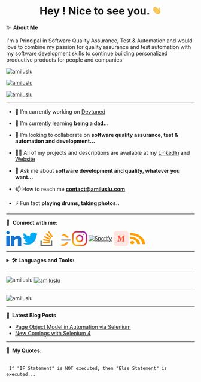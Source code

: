 <h1 align="center">Hey ! Nice to see you.  <img  src="https://raw.githubusercontent.com/amiluslu/amiluslu/main/icons/hi.gif" width="5%"></h1>


<summary><b>✨&nbsp;&nbsp;About&nbsp;Me</b></summary>
<br/>
I'm a Principal in Software Quality Assurance, Test & Automation and would love to combine my passion for quality assurance and test automation with my software development skills to continue building personalized productive products for people and companies.


<p align="left"> <img src="https://komarev.com/ghpvc/?username=amiluslu&label=Profile%20views&color=0e75b6&style=flat" alt="amiluslu" /> </p>

<p align="left"> <a href="https://github.com/ryo-ma/github-profile-trophy"><img src="https://github-profile-trophy.vercel.app/?username=amiluslu" alt="amiluslu" /></a> </p>

<p align="left"> <a href="https://twitter.com/amiluslu" target="blank"><img src="https://img.shields.io/twitter/follow/amiluslu?logo=twitter&style=for-the-badge" alt="amiluslu" /></a> </p>

---

- 🔭 I’m currently working on [Devtuned](https://www.devtuned.com)

- 🌱 I’m currently learning **being a dad...**

- 👯 I’m looking to collaborate on **software quality assurance, test & automation and development...**

- 👨‍💻 All of my projects and descriptions are available at my [LinkedIn](https://www.linkedin.com/in/amil-uslu/) and [Website](https://www.amiluslu.com)

- 💬 Ask me about **software development and quality, whatever you want...**

- 📫 How to reach me **contact@amiluslu.com**

- ⚡ Fun fact **playing drums, taking photos..**

---

🔗 &nbsp;**Connect with me:**
<p align="left">
<a href="https://linkedin.com/in/amil-uslu" target="blank"><img align="center" src="https://raw.githubusercontent.com/amiluslu/amiluslu/main/icons/linkedin.svg" alt="amiluslu" height="40" width="40" /></a>
<a href="https://twitter.com/amiluslu" target="blank"><img align="center" src="https://raw.githubusercontent.com/amiluslu/amiluslu/main/icons/twitter.svg" alt="amiluslu" height="40" width="40" /></a>
<a href="https://stackoverflow.com/users/17500533" target="blank"><img align="center" src="https://raw.githubusercontent.com/amiluslu/amiluslu/main/icons/stackoverflow.svg" alt="17500533" height="40" width="40" /></a>
<a href="https://leetcode.com/amiluslu/" target="blank"><img align="center" src="https://raw.githubusercontent.com/amiluslu/amiluslu/main/icons/leetcode.svg" alt="LeetCode" height="40" width="40" /></a>
<a href="https://instagram.com/dreamthesilence" target="blank"><img align="center" src="https://raw.githubusercontent.com/amiluslu/amiluslu/main/icons/instagram.svg" alt="dreamthesilence" height="40" width="40" /></a>
<a href="https://open.spotify.com/user/amiluslu?si=21270d3f006b42a3" target="blank"><img align="center" src="https://cdn.icon-icons.com/icons2/195/PNG/256/Spotify_23464.png" alt="Spotify" height="40" width="40" /></a>
<a href="https://medium.com/@amiluslu" target="blank"><img align="center" src="https://raw.githubusercontent.com/amiluslu/amiluslu/main/icons/medium.svg" alt="@amiluslu" height="40" width="40" /></a>
<a href="https://www.swtestacademy.com/author/amil-uslu/" target="blank"><img align="center" src="https://raw.githubusercontent.com/amiluslu/amiluslu/main/icons/rss.svg" alt="SW Test Academy" height="30" width="40" /></a>

</p>

---

<details>
<summary><b>🛠️  Languages and Tools: </b></summary>
<br/>
<p align="left">
<a href="https://www.selenium.dev" target="_blank" rel="noreferrer"> <img src="https://raw.githubusercontent.com/amiluslu/amiluslu/main/icons/selenium.svg" alt="Selenium" width="40" height="40"/> </a>
<a href="https://testng.org/doc/" target="_blank" rel="noreferrer"> <img src="https://raw.githubusercontent.com/amiluslu/amiluslu/main/icons/testng.png" alt="TestNG" width="50" height="30"/> </a>
<a href="https://bitbucket.org" target="_blank" rel="noreferrer"> <img src="https://raw.githubusercontent.com/amiluslu/amiluslu/main/icons/bitbucket.png" alt="Bitbucket" width="30px" height="30px"/> </a>
<a href="https://github.com/amiluslu" target="_blank" rel="noreferrer"> <img src="https://raw.githubusercontent.com/amiluslu/amiluslu/main/icons/github.png" alt="Github" width="30px" height="30px"/> </a>
<a href="https://appium.io" target="_blank" rel="noreferrer"> <img src="https://raw.githubusercontent.com/amiluslu/amiluslu/main/icons/appium.jpeg" alt="Appium" width="30px" height="30px"/> </a>
<a href="https://maven.apache.org" target="_blank" rel="noreferrer"> <img src="https://raw.githubusercontent.com/amiluslu/amiluslu/main/icons/maven.png" alt="Maven" width="30px" height="30px"/> </a>
<a href="https://www.atlassian.com/software/jira" target="_blank" rel="noreferrer"> <img src="https://raw.githubusercontent.com/amiluslu/amiluslu/main/icons/jira.png" alt="Jira" width="30px" height="30px"/> </a>
<a href="https://www.gurock.com/testrail/" target="_blank" rel="noreferrer"> <img src="https://raw.githubusercontent.com/amiluslu/amiluslu/main/icons/testrail.jpeg" alt="TestRail" width="30px" height="30px"/> </a>
<a href="https://cucumber.io" target="_blank" rel="noreferrer"> <img src="https://raw.githubusercontent.com/amiluslu/amiluslu/main/icons/cucumber.png" alt="Cucumber" width="30px" height="30px"/> </a>
<a href="https://rest-assured.io" target="_blank" rel="noreferrer"> <img src="https://raw.githubusercontent.com/amiluslu/amiluslu/main/icons/restassured.png" alt="RestAssured" width="30px" height="30px"/> </a>
<a href="https://junit.org/junit5/" target="_blank" rel="noreferrer"> <img src="https://raw.githubusercontent.com/amiluslu/amiluslu/main/icons/junit.png" alt="JUnit" width="50px" height="30px"/> </a>
<a href="https://codecept.io" target="_blank" rel="noreferrer"> <img src="https://raw.githubusercontent.com/amiluslu/amiluslu/main/icons/codecept.svg" alt="CodeceptJS" width="30px" height="30px"/> </a>
<a href="https://www.redhat.com/en/technologies/cloud-computing/openshift" target="_blank" rel="noreferrer"> <img src="https://raw.githubusercontent.com/amiluslu/amiluslu/main/icons/openshift.png" alt="Openshift" width="30px" height="30px"/> </a>
<a href="https://medium.com/xcuitest" target="_blank" rel="noreferrer"> <img src="https://raw.githubusercontent.com/amiluslu/amiluslu/main/icons/xcuitest.png" alt="android" width="30px" height="30px"/> </a>
<a href="https://jmeter.apache.org" target="_blank" rel="noreferrer"> <img src="https://raw.githubusercontent.com/amiluslu/amiluslu/main/icons/jmeter.svg" alt="android" width="30px" height="30px"/> </a>
<a href="https://www.neotys.com" target="_blank" rel="noreferrer"> <img src="https://raw.githubusercontent.com/amiluslu/amiluslu/main/icons/neoload.png" alt="android" width="30px" height="30px"/> </a>
<a href="https://www.geeksforgeeks.org/software-engineering-software-quality-assurance/" target="_blank" rel="noreferrer"> <img src="https://raw.githubusercontent.com/amiluslu/amiluslu/main/icons/qa.jpg" alt="android" width="30px" height="30px"/> </a>
<a href="https://developer.android.com" target="_blank" rel="noreferrer"> <img src="https://raw.githubusercontent.com/amiluslu/amiluslu/main/icons/android.svg" alt="android" width="40" height="40"/> </a> 
<a href="https://angular.io" target="_blank" rel="noreferrer"> <img src="https://raw.githubusercontent.com/amiluslu/amiluslu/main/icons/angular.svg" alt="angular" width="40" height="40"/> </a> 
<a href="https://www.gnu.org/software/bash/" target="_blank" rel="noreferrer"> <img src="https://raw.githubusercontent.com/amiluslu/amiluslu/main/icons/bash.svg" alt="bash" width="40" height="40"/> </a> 
<a href="https://getbootstrap.com" target="_blank" rel="noreferrer"> <img src="https://raw.githubusercontent.com/amiluslu/amiluslu/main/icons/bootstrap.svg" alt="bootstrap" width="40" height="40"/> </a> 
<a href="https://www.cprogramming.com/" target="_blank" rel="noreferrer"> <img src="https://raw.githubusercontent.com/amiluslu/amiluslu/main/icons/c.svg" alt="c" width="40" height="40"/> </a> 
<a href="https://cassandra.apache.org/" target="_blank" rel="noreferrer"> <img src="https://raw.githubusercontent.com/amiluslu/amiluslu/main/icons/cassandra.svg" alt="cassandra" width="40" height="40"/> </a> 
<a href="https://couchdb.apache.org/" target="_blank" rel="noreferrer"> <img src="https://raw.githubusercontent.com/amiluslu/amiluslu/main/icons/couchdb.svg" alt="couchdb" width="40" height="40"/> </a> 
<a href="https://www.cplusplus.com" target="_blank" rel="noreferrer"> <img src="https://raw.githubusercontent.com/amiluslu/amiluslu/main/icons/cpp.svg" alt="cplusplus" width="40" height="40"/> </a> 
<a href="https://www.w3schools.com/cs/" target="_blank" rel="noreferrer"> <img src="https://raw.githubusercontent.com/amiluslu/amiluslu/main/icons/csharp.svg" alt="csharp" width="40" height="40"/> </a> 
<a href="https://css-tricks.com" target="_blank" rel="noreferrer"> <img src="https://raw.githubusercontent.com/amiluslu/amiluslu/main/icons/css.svg" alt="css3" width="40" height="40"/> </a> 
<a href="https://www.cypress.io" target="_blank" rel="noreferrer"> <img src="https://raw.githubusercontent.com/amiluslu/amiluslu/main/icons/cypress.svg" alt="cypress" width="40" height="40"/> </a> 
<a href="https://www.docker.com/" target="_blank" rel="noreferrer"> <img src="https://raw.githubusercontent.com/amiluslu/amiluslu/main/icons/docker.svg" alt="docker" width="40" height="40"/> </a> 
<a href="https://dotnet.microsoft.com/" target="_blank" rel="noreferrer"> <img src="https://raw.githubusercontent.com/amiluslu/amiluslu/main/icons/dotnet.svg" alt="dotnet" width="40" height="40"/> </a> 
<a href="https://www.elastic.co" target="_blank" rel="noreferrer"> <img src="https://raw.githubusercontent.com/amiluslu/amiluslu/main/icons/elasticsearch.svg" alt="elasticsearch" width="40" height="40"/> </a> 
<a href="https://expressjs.com" target="_blank" rel="noreferrer"> <img src="https://raw.githubusercontent.com/amiluslu/amiluslu/main/icons/express.svg" alt="express" width="40" height="40"/> </a> 
<a href="https://firebase.google.com/" target="_blank" rel="noreferrer"> <img src="https://raw.githubusercontent.com/amiluslu/amiluslu/main/icons/firebase.svg" alt="firebase" width="40" height="40"/> </a> 
<a href="https://git-scm.com/" target="_blank" rel="noreferrer"> <img src="https://raw.githubusercontent.com/amiluslu/amiluslu/main/icons/git.svg" alt="git" width="40" height="40"/> </a> 
<a href="https://grafana.com" target="_blank" rel="noreferrer"> <img src="https://raw.githubusercontent.com/amiluslu/amiluslu/main/icons/grafana.svg" alt="grafana" width="40" height="40"/> </a> 
<a href="https://graphql.org" target="_blank" rel="noreferrer"> <img src="https://raw.githubusercontent.com/amiluslu/amiluslu/main/icons/graphql.svg" alt="graphql" width="40" height="40"/> </a> 
<a href="https://heroku.com" target="_blank" rel="noreferrer"> <img src="https://raw.githubusercontent.com/amiluslu/amiluslu/main/icons/heroku.svg" alt="heroku" width="40" height="40"/> </a> 
<a href="https://www.w3.org/html/" target="_blank" rel="noreferrer"> <img src="https://raw.githubusercontent.com/amiluslu/amiluslu/main/icons/html.svg" alt="html5" width="40" height="40"/> </a> 
<a href="https://gohugo.io/" target="_blank" rel="noreferrer"> <img src="https://raw.githubusercontent.com/amiluslu/amiluslu/main/icons/hugo.svg" alt="hugo" width="40" height="40"/> </a> 
<a href="https://www.java.com" target="_blank" rel="noreferrer"> <img src="https://raw.githubusercontent.com/amiluslu/amiluslu/main/icons/java.svg" alt="java" width="40" height="40"/> </a> 
<a href="https://www.javascript.com" target="_blank" rel="noreferrer"> <img src="https://raw.githubusercontent.com/amiluslu/amiluslu/main/icons/javascript.svg" alt="javascript" width="40" height="40"/> </a> 
<a href="https://www.jenkins.io" target="_blank" rel="noreferrer"> <img src="https://raw.githubusercontent.com/amiluslu/amiluslu/main/icons/jenkins.svg" alt="jenkins" width="40" height="40"/> </a> 
<a href="https://jestjs.io" target="_blank" rel="noreferrer"> <img src="https://raw.githubusercontent.com/amiluslu/amiluslu/main/icons/jest.svg" alt="jest" width="40" height="40"/> </a> 
<a href="https://www.elastic.co/kibana" target="_blank" rel="noreferrer"> <img src="https://raw.githubusercontent.com/amiluslu/amiluslu/main/icons/kibana.svg" alt="kibana" width="40" height="40"/> </a> 
<a href="https://kubernetes.io" target="_blank" rel="noreferrer"> <img src="https://raw.githubusercontent.com/amiluslu/amiluslu/main/icons/kubernetes.svg" alt="kubernetes" width="40" height="40"/> </a> 
<a href="https://www.linux.org/" target="_blank" rel="noreferrer"> <img src="https://raw.githubusercontent.com/amiluslu/amiluslu/main/icons/linux.svg" alt="linux" width="40" height="40"/> </a>  
<a href="https://www.mongodb.com/" target="_blank" rel="noreferrer"> <img src="https://raw.githubusercontent.com/amiluslu/amiluslu/main/icons/mongodb.svg" alt="mongodb" width="40" height="40"/> </a> 
<a href="https://www.microsoft.com/en-us/sql-server" target="_blank" rel="noreferrer"> <img src="https://raw.githubusercontent.com/amiluslu/amiluslu/main/icons/mssql.svg" alt="mssql" width="40" height="40"/> </a> 
<a href="https://www.mysql.com/" target="_blank" rel="noreferrer"> <img src="https://raw.githubusercontent.com/amiluslu/amiluslu/main/icons/mysql.svg" alt="mysql" width="40" height="40"/> </a> 
<a href="https://www.nginx.com" target="_blank" rel="noreferrer"> <img src="https://raw.githubusercontent.com/amiluslu/amiluslu/main/icons/nginx.svg" alt="nginx" width="40" height="40"/> </a> 
<a href="https://nodejs.org" target="_blank" rel="noreferrer"> <img src="https://raw.githubusercontent.com/amiluslu/amiluslu/main/icons/nodejs.svg" alt="nodejs" width="40" height="40"/> </a> 
<a href="https://developer.apple.com/library/archive/documentation/Cocoa/Conceptual/ProgrammingWithObjectiveC/Introduction/Introduction.html" target="_blank" rel="noreferrer"> <img src="https://raw.githubusercontent.com/amiluslu/amiluslu/main/icons/objectivec.svg" alt="objectivec" width="40" height="40"/> </a> 
<a href="https://opencv.org/" target="_blank" rel="noreferrer"> <img src="https://raw.githubusercontent.com/amiluslu/amiluslu/main/icons/opencv.svg" alt="opencv" width="40" height="40"/> </a> 
<a href="https://www.oracle.com/" target="_blank" rel="noreferrer"> <img src="https://raw.githubusercontent.com/amiluslu/amiluslu/main/icons/oracle.svg" alt="oracle" width="40" height="40"/> </a> 
<a href="https://www.postgresql.org" target="_blank" rel="noreferrer"> <img src="https://raw.githubusercontent.com/amiluslu/amiluslu/main/icons/postgresql.svg" alt="postgresql" width="40" height="40"/> </a> 
<a href="https://postman.com" target="_blank" rel="noreferrer"> <img src="https://raw.githubusercontent.com/amiluslu/amiluslu/main/icons/postman.svg" alt="postman" width="40" height="40"/> </a>
<a href="https://www.rabbitmq.com" target="_blank" rel="noreferrer"> <img src="https://raw.githubusercontent.com/amiluslu/amiluslu/main/icons/rabbitmq.svg" alt="rabbitMQ" width="40" height="40"/> </a> 
<a href="https://reactjs.org/" target="_blank" rel="noreferrer"> <img src="https://raw.githubusercontent.com/amiluslu/amiluslu/main/icons/react.png" alt="react" width="40" height="40"/> </a>  
<a href="https://redis.io" target="_blank" rel="noreferrer"> <img src="https://raw.githubusercontent.com/amiluslu/amiluslu/main/icons/redis.svg" alt="redis" width="40" height="40"/> </a> 
<a href="https://redux.js.org" target="_blank" rel="noreferrer"> <img src="https://raw.githubusercontent.com/amiluslu/amiluslu/main/icons/redux.svg" alt="redux" width="40" height="40"/> </a>  
<a href="https://spring.io/" target="_blank" rel="noreferrer"> <img src="https://raw.githubusercontent.com/amiluslu/amiluslu/main/icons/spring.svg" alt="spring" width="40" height="40"/> </a> 
<a href="https://www.sqlite.org/" target="_blank" rel="noreferrer"> <img src="https://raw.githubusercontent.com/amiluslu/amiluslu/main/icons/sqlite.svg" alt="sqlite" width="40" height="40"/> </a> 
<a href="https://developer.apple.com/swift/" target="_blank" rel="noreferrer"> <img src="https://raw.githubusercontent.com/amiluslu/amiluslu/main/icons/swift.svg" alt="swift" width="40" height="40"/> </a> 
<a href="https://travis-ci.org" target="_blank" rel="noreferrer"> <img src="https://raw.githubusercontent.com/amiluslu/amiluslu/main/icons/travisci.svg" alt="travisci" width="40" height="40"/> </a> 
<a href="https://www.typescriptlang.org/" target="_blank" rel="noreferrer"> <img src="https://raw.githubusercontent.com/amiluslu/amiluslu/main/icons/typescript.svg" alt="typescript" width="40" height="40"/> </a> 
<a href="https://portswigger.net/burp" target="_blank" rel="noreferrer"> <img src="https://raw.githubusercontent.com/amiluslu/amiluslu/main/icons/burpsuite.png" alt="typescript" width="80" height="40"/> </a> 
<a href="https://hibernate.org" target="_blank" rel="noreferrer"> <img src="https://raw.githubusercontent.com/amiluslu/amiluslu/main/icons/hibernate.svg" alt="typescript" width="80" height="40"/> </a> 
<a href="https://owasp.org" target="_blank" rel="noreferrer"> <img src="https://raw.githubusercontent.com/amiluslu/amiluslu/main/icons/owasp.jpg" alt="typescript" width="100" height="40"/> </a> 
<a href="http://sikulix.com" target="_blank" rel="noreferrer"> <img src="https://raw.githubusercontent.com/amiluslu/amiluslu/main/icons/Sikuli.png" alt="typescript" width="80" height="40"/> </a> 
<a href="https://testlink.org" target="_blank" rel="noreferrer"> <img src="https://raw.githubusercontent.com/amiluslu/amiluslu/main/icons/testlink.png" alt="typescript" width="80" height="40"/> </a> 
<a href="http://w3af.org" target="_blank" rel="noreferrer"> <img src="https://raw.githubusercontent.com/amiluslu/amiluslu/main/icons/w3af.png" alt="typescript" width="80" height="40"/> </a> 
<a href="https://wapiti-scanner.github.io" target="_blank" rel="noreferrer"> <img src="https://raw.githubusercontent.com/amiluslu/amiluslu/main/icons/wapiti.png" alt="typescript" width="60" height="40"/> </a> 
<a href="https://smartbear.com/test-management/zephyr/" target="_blank" rel="noreferrer"> <img src="https://raw.githubusercontent.com/amiluslu/amiluslu/main/icons/zephyr.png" alt="typescript" width="80" height="40"/> </a> 
</p>
</details>

---

<p><img align="left" src="https://github-readme-stats.vercel.app/api/top-langs?username=amiluslu&show_icons=true&locale=en&layout=compact" alt="amiluslu" /></p>

<p>&nbsp;<img align="center" src="https://github-readme-stats.vercel.app/api?username=amiluslu&show_icons=true&locale=en" alt="amiluslu" /></p>

---

<p><img align="center" src="https://github-readme-streak-stats.herokuapp.com/?user=amiluslu&" alt="amiluslu" /></p>

---

<b>📕&nbsp;&nbsp;Latest Blog Posts</b>
<!-- BLOG-POST-LIST:START -->
- [Page Object Model in Automation via Selenium](https://amiluslu.medium.com/page-object-model-in-automation-via-selenium-f6b6e8bb6b99?source=rss-6f653671c775------2)
- [New Comings with Selenium 4](https://amiluslu.medium.com/new-comings-with-selenium-4-fdf95311e700?source=rss-6f653671c775------2)
<!-- BLOG-POST-LIST:END -->

---

<summary><b>💬&nbsp;&nbsp;My Quotes: </b></summary>
<br/>

     If "IF Statement" is NOT executed, then "Else Statement" is executed...

